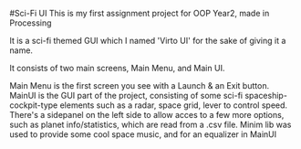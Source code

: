 #Sci-Fi UI
This is my first assignment project for OOP Year2, made in Processing

It is a sci-fi themed GUI which I named 'Virto UI' for the sake of giving it a name.

It consists of two main screens, Main Menu, and Main UI.

Main Menu is the first screen you see with a Launch & an Exit button.
MainUI is the GUI part of the project, consisting of some sci-fi spaceship-cockpit-type elements such as a radar, space grid, lever to control speed.
There's a sidepanel on the left side to allow acces to a few more options, such as planet info/statistics, which are read from a .csv file.
Minim lib was used to provide some cool space music, and for an equalizer in MainUI
